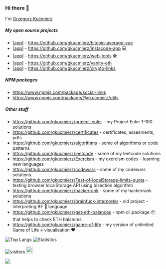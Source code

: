 
### Hi there 👋

I'm [Grzegorz Kućmierz](https://www.github.com/gkucmierz)

##### My open source projects
- [[app](https://bitcoin-average.netlify.app)] - https://github.com/gkucmierz/bitcoin-average-vue
- [[app](https://instacode.app)] - https://github.com/gkucmierz/instacode-app 💻
- [[app](https://awesome-web-tools.web.app)] - https://github.com/gkucmierz/web-tools 🛠
- [[app](https://gkucmierz.github.io/vanity-eth)] - https://github.com/gkucmierz/vanity-eth
- [[app](https://gkucmierz.github.io/crypto-links)] - https://github.com/gkucmierz/crypto-links

##### NPM packages
- https://www.npmjs.com/package/social-links
- https://www.npmjs.com/package/@gkucmierz/utils

##### Other stuff
- https://github.com/gkucmierz/project-euler - my Project Euler 1-100 solutions
- https://github.com/gkucmierz/certificates - certificates, assesments, pdfs
- https://github.com/gkucmierz/algorithms - some of algorithms or code patterns
- https://github.com/gkucmierz/leetcode - some of my leetcode solutions
- https://github.com/gkucmierz/Exercism - my exercism codes - learning new languages
- https://github.com/gkucmierz/codewars - some of my codewars solutions
- https://github.com/gkucmierz/Test-of-localStorage-limits-quota - testing browser localStorage API using bisection algorithm
- https://github.com/gkucmierz/hackerrank - some of my hackerrank solutions
- https://github.com/gkucmierz/brainfuck-interpreter - old project - interpreting BF 🧠 language
- https://github.com/gkucmierz/get-eth-balances - npm cli package 📦 that helps to check ETH balances
- https://github.com/gkucmierz/game-of-life - my version of unlimited Game of Life + visualisation ❤️

![Top Langs](https://github-readme-stats.vercel.app/api/top-langs/?username=gkucmierz&layout=compact)
![Statistics](https://github-readme-stats.vercel.app/api?username=gkucmierz&show_icons=true)

![visitors](https://komarev.com/ghpvc/?username=gkucmierz&color=blue) [<img src="https://d2fltix0v2e0sb.cloudfront.net/dev-badge.svg" width="22" height="22" alt="Grzegorz Kućmierz's DEV Profile">](https://dev.to/gkucmierz)

<img src="https://projecteuler.net/profile/gkucmierz.png">
